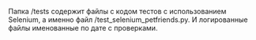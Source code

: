 Папка /tests содержит файлы с кодом тестов с использованием Selenium, а именно файл /test_selenium_petfriends.py. И логированные файлы именованные по дате с проверками.
